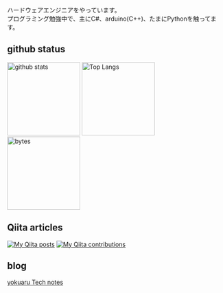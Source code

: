 ハードウェアエンジニアをやっています。  
プログラミング勉強中で、主にC#、arduino(C++)、たまにPythonを触ってます。  

## github status

<p align="left"> 
  <img alt="github stats" height="170px" src="https://github-readme-stats.vercel.app/api?username=yamaccu" />
  <img alt="Top Langs" height="170px" src="https://github-readme-stats.vercel.app/api/top-langs/?username=yamaccu&layout=compact&exclude_repo=yamaccu.github.io,Blazor-CharjsTest" />
 <img alt="bytes" height="170px" src="https://github-repo-bytecounter.vercel.app/api?username=yamaccu&exclude=yamaccu.github.io,Blazor-CharjsTest" />
</p>

## Qiita articles

[![My Qiita posts](https://qiita-badge.apiapi.app/s/yamaccu/posts.svg)](http://qiita.com/yamaccu) 
[![My Qiita contributions](https://qiita-badge.apiapi.app/s/yamaccu/contributions.svg)](http://qiita.com/yamaccu) 

## blog

[yokuaru Tech notes](https://yamaccu.github.io/)  


<!--
[![GitHub stats](https://github-readme-stats.vercel.app/api?username=yamaccu)](https://github.com/anuraghazra/github-readme-stats) 
[![bytes](https://github-repo-bytecounter.vercel.app/api?username=yamaccu&exclude=yamaccu.github.io,Blazor-CharjsTest)](https://github.com/yamaccu/Github-Repo-ByteCounter)  




**yamaccu/yamaccu** is a ✨ _special_ ✨ repository because its `README.md` (this file) appears on your GitHub profile.

Here are some ideas to get you started:

- 🔭 I’m currently working on ...
- 🌱 I’m currently learning ...
- 👯 I’m looking to collaborate on ...
- 🤔 I’m looking for help with ...
- 💬 Ask me about ...
- 📫 How to reach me: ...
- 😄 Pronouns: ...
- ⚡ Fun fact: ...
-->
